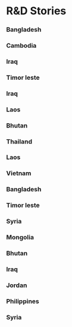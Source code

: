 # R&D Stories


<div class=multicol>

<div>

### Bangladesh


</div>

<div>

### Cambodia


</div>

<div>

### Iraq


</div>

<div>

### Timor leste


</div>

<div>

### Iraq


</div>

<div>

### Laos


</div>

<div>

### Bhutan


</div>

<div>

### Thailand


</div>

<div>

### Laos


</div>

<div>

### Vietnam


</div>

<div>

### Bangladesh


</div>

<div>

### Timor leste


</div>

<div>

### Syria


</div>

<div>

### Mongolia


</div>

<div>

### Bhutan


</div>

<div>

### Iraq


</div>

<div>

### Jordan


</div>

<div>

### Philippines


</div>

<div>

### Syria


</div>
</div>